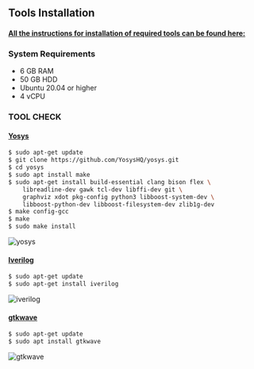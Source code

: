 ## Tools Installation

#### <ins>All the instructions for installation of required tools can be found here:</ins>

### **System Requirements**
- 6 GB RAM
- 50 GB HDD
- Ubuntu 20.04 or higher
- 4 vCPU

### **TOOL CHECK**

#### <ins>**Yosys**</ins>
```bash
$ sudo apt-get update
$ git clone https://github.com/YosysHQ/yosys.git
$ cd yosys
$ sudo apt install make               
$ sudo apt-get install build-essential clang bison flex \
    libreadline-dev gawk tcl-dev libffi-dev git \
    graphviz xdot pkg-config python3 libboost-system-dev \
    libboost-python-dev libboost-filesystem-dev zlib1g-dev
$ make config-gcc
$ make 
$ sudo make install
```
![yosys](https://github.com/user-attachments/assets/3b1eadb3-5eda-4211-9e0a-a480752dff96)


#### <ins>**Iverilog**</ins>
```bash
$ sudo apt-get update
$ sudo apt-get install iverilog
```
![iverilog](https://github.com/user-attachments/assets/71236e04-0dc3-48d9-9ed3-e77f8416a1c2)


#### <ins>**gtkwave**</ins>
```bash
$ sudo apt-get update
$ sudo apt install gtkwave
```
![gtkwave](https://github.com/user-attachments/assets/da68dd26-8104-48a0-9753-19f65768261a)

